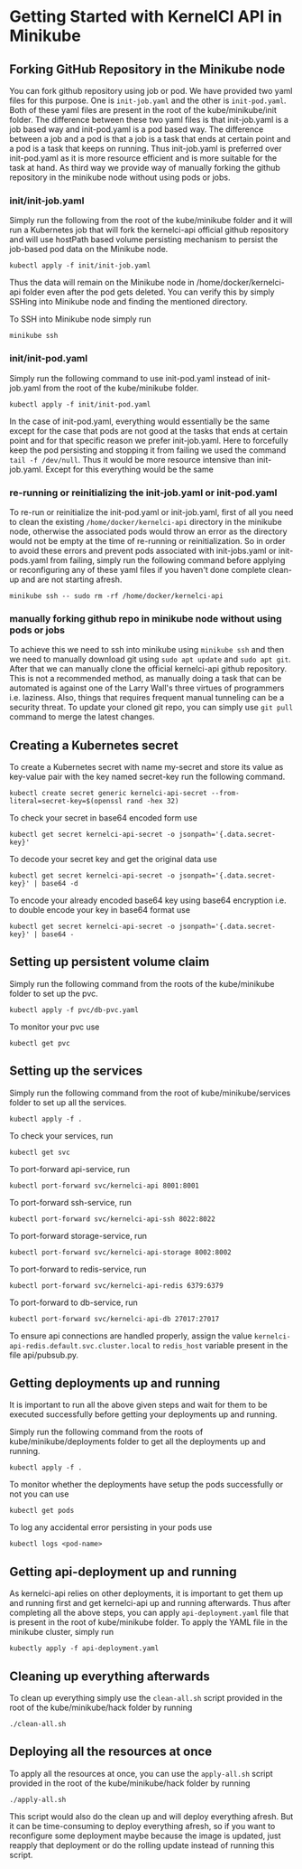 Getting Started with KernelCI API in Minikube
=============================================

## Forking GitHub Repository in the Minikube node

You can fork github repository using job or pod. We have provided two yaml files for this purpose. One is ```init-job.yaml``` and the other is ```init-pod.yaml```. Both of these yaml files are present in the root of the kube/minikube/init folder. The difference between these two yaml files is that init-job.yaml is a job based way and init-pod.yaml is a pod based way.
The difference between a job and a pod is that a job is a task that ends at certain point and a pod is a task that keeps on running.
Thus init-job.yaml is preferred over init-pod.yaml as it is more resource efficient and is more suitable for the task at hand.
As third way we provide way of manually forking the github repository in the minikube node without using pods or jobs.

### init/init-job.yaml

Simply run the following from the root of the kube/minikube folder and it will run a Kubernetes job that will fork the kernelci-api official github repository and will use hostPath based volume persisting mechanism to persist the job-based pod data on the Minikube node.
``` 
kubectl apply -f init/init-job.yaml
```
Thus the data will remain on the Minikube node in /home/docker/kernelci-api folder even after the pod gets deleted. You can verify this by simply SSHing into Minikube node and finding the mentioned directory.

To SSH into Minikube node simply run
```
minikube ssh
```

### init/init-pod.yaml

Simply run the following command to use init-pod.yaml instead of init-job.yaml from the root of the kube/minikube folder.
```
kubectl apply -f init/init-pod.yaml
```
In the case of init-pod.yaml, everything would essentially be the same except for the case that pods are not good at the tasks that ends at certain point and for that specific reason we prefer init-job.yaml. Here to forcefully keep the pod persisting and stopping it from failing we used the command ```tail -f /dev/null```. Thus it would be more resource intensive than init-job.yaml. Except for this everything would be the same

### re-running or reinitializing the init-job.yaml or init-pod.yaml 

To re-run or reinitialize the init-pod.yaml or init-job.yaml, first of all you need to clean the existing ```/home/docker/kernelci-api``` directory in the minikube node, otherwise the associated pods would throw an error as the directory would not be empty at the time of re-running or reinitialization. So in order to avoid these errors and prevent pods associated with init-jobs.yaml or init-pods.yaml from failing, simply run the following command before applying or reconfiguring any of these yaml files if you haven't done complete clean-up and are not starting afresh.
```
minikube ssh -- sudo rm -rf /home/docker/kernelci-api
```

### manually forking github repo in minikube node without using pods or jobs

To achieve this we need to ssh into minikube using ```minikube ssh``` and then we need to manually download git using ```sudo apt update``` and ```sudo apt git```. After that we can manually clone the official kernelci-api github repository. This is not a recommended method, as manually doing a task that can be automated is against one of the Larry Wall's three virtues of programmers i.e. laziness. Also, things that requires frequent manual tunneling can be a security threat. To update your cloned git repo, you can simply use ```git pull``` command to merge the latest changes.

## Creating a Kubernetes secret

To create a Kubernetes secret with name my-secret and store its value as key-value pair with the key named secret-key run the following command.
```
kubectl create secret generic kernelci-api-secret --from-literal=secret-key=$(openssl rand -hex 32)
```

To check your secret in base64 encoded form use

```
kubectl get secret kernelci-api-secret -o jsonpath='{.data.secret-key}'
```

To decode your secret key and get the original data use
```
kubectl get secret kernelci-api-secret -o jsonpath='{.data.secret-key}' | base64 -d
```

To encode your already encoded base64 key using base64 encryption i.e. to double encode your key in base64 format use
```
kubectl get secret kernelci-api-secret -o jsonpath='{.data.secret-key}' | base64 -
```

## Setting up persistent volume claim

Simply run the following command from the roots of the kube/minikube folder to set up the pvc.
```
kubectl apply -f pvc/db-pvc.yaml
```

To monitor your pvc use 
```
kubectl get pvc
```

## Setting up the services

Simply run the following command from the root of kube/minikube/services folder to set up all the services.
```
kubectl apply -f .
```

To check your services, run
```
kubectl get svc
```

To port-forward api-service, run
```
kubectl port-forward svc/kernelci-api 8001:8001
```

To port-forward ssh-service, run
```
kubectl port-forward svc/kernelci-api-ssh 8022:8022
```

To port-forward storage-service, run
```
kubectl port-forward svc/kernelci-api-storage 8002:8002
```

To port-forward to redis-service, run
```
kubectl port-forward svc/kernelci-api-redis 6379:6379
```

To port-forward to db-service, run
```
kubectl port-forward svc/kernelci-api-db 27017:27017
```

To ensure api connections are handled properly, assign the value ```kernelci-api-redis.default.svc.cluster.local``` to ```redis_host``` variable present in the file api/pubsub.py.

## Getting deployments up and running

It is important to run all the above given steps and wait for them to be executed successfully before getting your deployments up and running.

Simply run the following command from the roots of kube/minikube/deployments folder to get all the deployments up and running.
```
kubectl apply -f .
```

To monitor whether the deployments have setup the pods successfully or not you can use 
```
kubectl get pods
```

To log any accidental error persisting in your pods use
```
kubectl logs <pod-name>
```

## Getting api-deployment up and running

As kernelci-api relies on other deployments, it is important to get them up and running first and get kernelci-api up and running afterwards. Thus after completing all the above steps, you can apply ```api-deployment.yaml``` file that is present in the root of kube/minikube folder. To apply the YAML file in the minikube cluster, simply run
```
kubectly apply -f api-deployment.yaml
```

## Cleaning up everything afterwards

To clean up everything simply use the ```clean-all.sh``` script provided in the root of the kube/minikube/hack folder by running
```
./clean-all.sh
```

## Deploying all the resources at once

To apply all the resources at once, you can use the ```apply-all.sh``` script provided in the root of the kube/minikube/hack folder by running
```
./apply-all.sh
```
This script would also do the clean up and will deploy everything afresh. But it can be time-consuming to deploy everything afresh, so if you want to reconfigure some deployment maybe because the image is updated, just reapply that deployment or do the rolling update instead of running this script.
